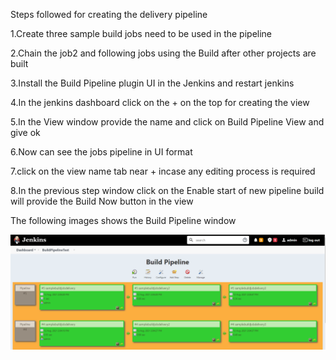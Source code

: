 Steps followed for creating the delivery pipeline

1.Create three sample build jobs need to be used in the pipeline

2.Chain the job2 and following jobs using the Build after other projects are built

3.Install the Build Pipeline plugin UI in the Jenkins and restart jenkins

4.In the jenkins dashboard click on the + on the top for creating the view

5.In the View window provide the name and click on Build Pipeline View and give ok

6.Now can see the jobs pipeline in UI format

7.click on the view name tab near + incase any editing process is required

8.In the previous step window click on the Enable start of new pipeline build will provide the Build Now button in the view

The following images shows the Build Pipeline window

![](https://github.com/antonysam/Jenkins/blob/master/Images/BuildPipeline.PNG)
